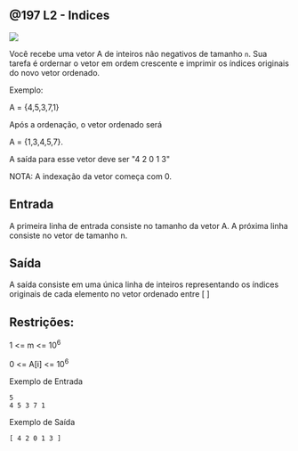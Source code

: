 ## @197 L2 - Indices

![](https://raw.githubusercontent.com/qxcodefup/arcade/master/base/197/cover.jpg)

Você recebe uma vetor A de inteiros não negativos de tamanho `n`. Sua tarefa é ordernar o vetor em ordem crescente e imprimir os índices originais do novo vetor ordenado.

Exemplo:

A = {4,5,3,7,1}

Após a ordenação, o vetor ordenado será 

A = {1,3,4,5,7}.

A saída para esse vetor deve ser "4 2 0 1 3"

NOTA: A indexação da vetor começa com 0.


## Entrada 

A primeira linha de entrada consiste no tamanho da vetor A. A próxima linha consiste no vetor de tamanho n.

## Saída

A saída consiste em uma única linha de inteiros
representando os índices originais de cada elemento no vetor ordenado entre [ ]

## Restrições:

1 <= m <= 10<sup>6<sup>

0 <= A[i] <= 10<sup>6<sup>

Exemplo de Entrada
```
5
4 5 3 7 1
```

Exemplo de Saída
```
[ 4 2 0 1 3 ]
``` 






